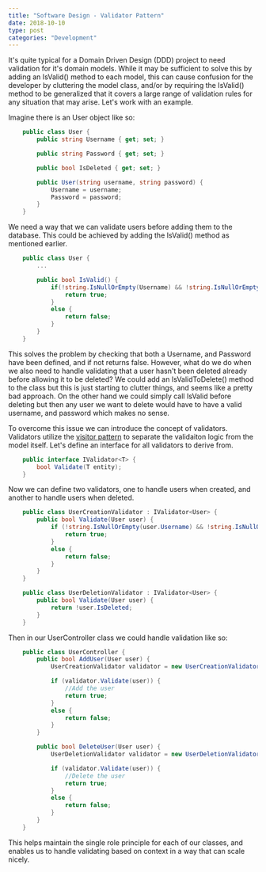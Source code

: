 ```yaml
---
title: "Software Design - Validator Pattern"
date: 2018-10-10
type: post
categories: "Development"
---
```


It's quite typical for a Domain Driven Design (DDD) project to need validation for it's domain models. While it may be sufficient to solve this by adding an IsValid() method to each model, this can cause confusion for the developer by cluttering the model class, and/or by requiring the IsValid() method to be generalized that it covers a large range of validation rules for any situation that may arise. Let's work with an example.

Imagine there is an User object like so:

```c#
    public class User {
        public string Username { get; set; }

        public string Password { get; set; }

        public bool IsDeleted { get; set; }

        public User(string username, string password) {
            Username = username;
            Password = password;
        }
    }
```

We need a way that we can validate users before adding them to the database. This could be achieved by adding the IsValid() method as mentioned earlier.

```c#
    public class User {
        ...

        public bool IsValid() {
            if(!string.IsNullOrEmpty(Username) && !string.IsNullOrEmpty(Password)) {
                return true;
            }
            else {
                return false;
            }
        }
    }
```

This solves the problem by checking that both a Username, and Password have been defined, and if not returns false. However, what do we do when we also need to handle validating that a user hasn't been deleted already before allowing it to be deleted? We could add an IsValidToDelete() method to the class but this is just starting to clutter things, and seems like a pretty bad approach. On the other hand we could simply call IsValid before deleting but then any user we want to delete would have to have a valid username, and password which makes no sense.

To overcome this issue we can introduce the concept of validators. Validators utilize the [visitor pattern](https://en.wikipedia.org/wiki/Visitor_pattern) to separate the validaiton logic from the model itself. Let's define an interface for all validators to derive from.

```c#
    public interface IValidator<T> {
        bool Validate(T entity);
    }
```

Now we can define two validators, one to handle users when created, and another to handle users when deleted.

```c#
    public class UserCreationValidator : IValidator<User> {
        public bool Validate(User user) {
            if (!string.IsNullOrEmpty(user.Username) && !string.IsNullOrEmpty(user.Password)) {
                return true;
            }
            else {
                return false;
            }
        }
    }

    public class UserDeletionValidator : IValidator<User> {
        public bool Validate(User user) {
            return !user.IsDeleted;
        }
    }
```

Then in our UserController class we could handle validation like so:

```c#
    public class UserController {
        public bool AddUser(User user) {
            UserCreationValidator validator = new UserCreationValidator();

            if (validator.Validate(user)) {
                //Add the user
                return true;
            }
            else {
                return false;
            }
        }

        public bool DeleteUser(User user) {
            UserDeletionValidator validator = new UserDeletionValidator();

            if (validator.Validate(user)) {
                //Delete the user
                return true;
            }
            else {
                return false;
            }
        }
    }
```

This helps maintain the single role principle for each of our classes, and enables us to handle validating based on context in a way that can scale nicely.
